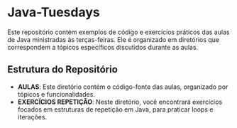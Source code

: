 # Java-Tuesdays

Este repositório contém exemplos de código e exercícios práticos das aulas de Java ministradas às terças-feiras. Ele é organizado em diretórios que correspondem a tópicos específicos discutidos durante as aulas.

## Estrutura do Repositório

- **AULAS**: Este diretório contém o código-fonte das aulas, organizado por tópicos e funcionalidades.
- **EXERCÍCIOS REPETIÇÃO**: Neste diretório, você encontrará exercícios focados em estruturas de repetição em Java, para praticar loops e iterações.


